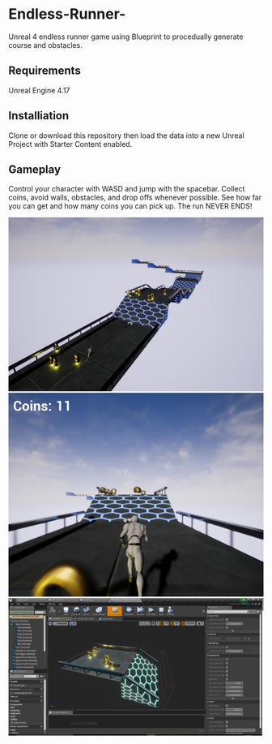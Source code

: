 # Endless-Runner-
Unreal 4 endless runner game using Blueprint to procedually generate course and obstacles.

## Requirements 
Unreal Engine 4.17

## Installiation
Clone or download this repository then load the data into a new Unreal Project with Starter Content enabled.

## Gameplay
Control your character with WASD and jump with the spacebar. Collect coins, avoid walls, obstacles, and drop offs whenever possible. 
See how far you can get and how many coins you can pick up.
The run NEVER ENDS!

![alt text](https://github.com/RaceMahoney/Endless-Runner-/blob/master/EndlessRunner(1).PNG)
![alt text](https://github.com/RaceMahoney/Endless-Runner-/blob/master/EndlessRunner.PNG)
![alt text](https://github.com/RaceMahoney/Endless-Runner-/blob/master/EndlessRunner(2).PNG)
